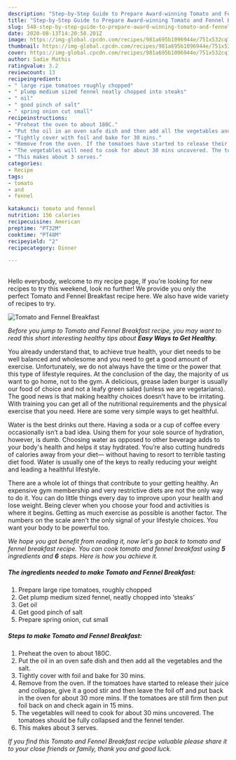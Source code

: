 ```yaml
---
description: "Step-by-Step Guide to Prepare Award-winning Tomato and Fennel Breakfast"
title: "Step-by-Step Guide to Prepare Award-winning Tomato and Fennel Breakfast"
slug: 548-step-by-step-guide-to-prepare-award-winning-tomato-and-fennel-breakfast
date: 2020-08-13T14:20:58.201Z
image: https://img-global.cpcdn.com/recipes/981a695b1096944e/751x532cq70/tomato-and-fennel-breakfast-recipe-main-photo.jpg
thumbnail: https://img-global.cpcdn.com/recipes/981a695b1096944e/751x532cq70/tomato-and-fennel-breakfast-recipe-main-photo.jpg
cover: https://img-global.cpcdn.com/recipes/981a695b1096944e/751x532cq70/tomato-and-fennel-breakfast-recipe-main-photo.jpg
author: Sadie Mathis
ratingvalue: 3.2
reviewcount: 13
recipeingredient:
- " large ripe tomatoes roughly chopped"
- " plump medium sized fennel neatly chopped into steaks"
- " oil"
- " good pinch of salt"
- " spring onion cut small"
recipeinstructions:
- "Preheat the oven to about 180C."
- "Put the oil in an oven safe dish and then add all the vegetables and the salt."
- "Tightly cover with foil and bake for 30 mins."
- "Remove from the oven. If the tomatoes have started to release their juice and collapse, give it a good stir and then leave the foil off and put back in the oven for about 30 more mins. If the tomatoes are still firm then put foil back on and check again in 15 mins."
- "The vegetables will need to cook for about 30 mins uncovered. The tomatoes should be fully collapsed and the fennel tender."
- "This makes about 3 serves."
categories:
- Recipe
tags:
- tomato
- and
- fennel

katakunci: tomato and fennel 
nutrition: 156 calories
recipecuisine: American
preptime: "PT32M"
cooktime: "PT48M"
recipeyield: "2"
recipecategory: Dinner

---
```

<br>
Hello everybody, welcome to my recipe page, If you're looking for new recipes to try this weekend, look no further! We provide you only the perfect Tomato and Fennel Breakfast recipe here. We also have wide variety of recipes to try.
<br>


![Tomato and Fennel Breakfast](https://img-global.cpcdn.com/recipes/981a695b1096944e/751x532cq70/tomato-and-fennel-breakfast-recipe-main-photo.jpg)

<i>Before you jump to Tomato and Fennel Breakfast recipe, you may want to read this short interesting healthy tips about <strong>Easy Ways to Get Healthy</strong>.</i>

You already understand that, to achieve true health, your diet needs to be well balanced and wholesome and you need to get a good amount of exercise. Unfortunately, we do not always have the time or the power that this type of lifestyle requires. At the conclusion of the day, the majority of us want to go home, not to the gym. A delicious, grease laden burger is usually our food of choice and not a leafy green salad (unless we are vegetarians). The good news is that making healthy choices doesn’t have to be irritating. With training you can get all of the nutritional requirements and the physical exercise that you need. Here are some very simple ways to get healthful.

Water is the best drinks out there. Having a soda or a cup of coffee every occasionally isn’t a bad idea. Using them for your sole source of hydration, however, is dumb. Choosing water as opposed to other beverage adds to your body's health and helps it stay hydrated. You’re also cutting hundreds of calories away from your diet— without having to resort to terrible tasting diet food. Water is usually one of the keys to really reducing your weight and leading a healthful lifestyle.

There are a whole lot of things that contribute to your getting healthy. An expensive gym membership and very restrictive diets are not the only way to do it. You can do little things every day to improve upon your health and lose weight. Being clever when you choose your food and activities is where it begins. Getting as much exercise as possible is another factor. The numbers on the scale aren't the only signal of your lifestyle choices. You want your body to be powerful too. 


<i>We hope you got benefit from reading it, now let's go back to tomato and fennel breakfast recipe. You can cook tomato and fennel breakfast using <strong>5</strong> ingredients and <strong>6</strong> steps. Here is how you achieve it.
</i>

##### The ingredients needed to make Tomato and Fennel Breakfast:

1. Prepare  large ripe tomatoes, roughly chopped
1. Get  plump medium sized fennel, neatly chopped into ‘steaks’
1. Get  oil
1. Get  good pinch of salt
1. Prepare  spring onion, cut small


##### Steps to make Tomato and Fennel Breakfast:

1. Preheat the oven to about 180C.
1. Put the oil in an oven safe dish and then add all the vegetables and the salt.
1. Tightly cover with foil and bake for 30 mins.
1. Remove from the oven. If the tomatoes have started to release their juice and collapse, give it a good stir and then leave the foil off and put back in the oven for about 30 more mins. If the tomatoes are still firm then put foil back on and check again in 15 mins.
1. The vegetables will need to cook for about 30 mins uncovered. The tomatoes should be fully collapsed and the fennel tender.
1. This makes about 3 serves.


<i>If you find this Tomato and Fennel Breakfast recipe valuable please share it to your close friends or family, thank you and good luck.</i>
